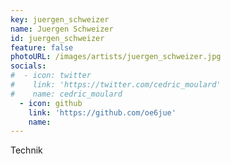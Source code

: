 ```yaml
---
key: juergen_schweizer
name: Juergen Schweizer
id: juergen_schweizer
feature: false
photoURL: /images/artists/juergen_schweizer.jpg
socials:
#  - icon: twitter
#    link: 'https://twitter.com/cedric_moulard'
#    name: cedric_moulard
  - icon: github
    link: 'https://github.com/oe6jue'
    name: 
---
```

Technik

